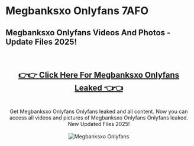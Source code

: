 # Megbanksxo Onlyfans 7AFO

<h2>Megbanksxo Onlyfans Videos And Photos - Update Files 2025!</h2>
<br>
<div align="center">
<h2><a href="https://213.232.235.80/live/video.php?q=megbanksxo-onlyfans" rel="nofollow">👉👉 Click Here For Megbanksxo Onlyfans Leaked 👈👈</a></h2>

<br>
Get Megbanksxo Onlyfans Onlyfans leaked and all content. Now you can access all videos and pictures of Megbanksxo Onlyfans Onlyfans leaked. New Updated Files 2025!
<br>
<br>
<a href="https://213.232.235.80/live/video.php?q=megbanksxo-onlyfans" rel="nofollow" data-target="animated-image.originalLink"><img src="https://i.imgur.com/dJHk4Zq.gif" alt="Megbanksxo Onlyfans" style="max-width: 100%; display: inline-block;" data-target="animated-image.originalImage"></a>
</div>
<br>